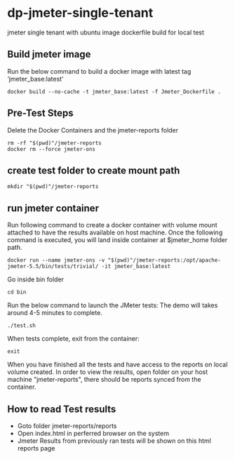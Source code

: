 # dp-jmeter-single-tenant

jmeter single tenant with ubuntu image dockerfile build for local test

## Build jmeter image

Run the below command to build a docker image with latest tag ‘jmeter_base:latest’

```shell
docker build --no-cache -t jmeter_base:latest -f Jmeter_Dockerfile .
```

## Pre-Test Steps

Delete the Docker Containers and the jmeter-reports folder

```shell
rm -rf "$(pwd)"/jmeter-reports
docker rm --force jmeter-ons
```

## create test folder to create mount path

```shell
mkdir "$(pwd)"/jmeter-reports
```

## run jmeter container

Run following command to create a docker container with volume mount attached to have the results available on host machine.
Once the following command is executed, you will land inside container at $jmeter_home folder path.

```shell
docker run --name jmeter-ons -v "$(pwd)"/jmeter-reports:/opt/apache-jmeter-5.5/bin/tests/trivial/ -it jmeter_base:latest
```  

Go inside bin folder

```shell
cd bin
```

Run the below command to launch the JMeter tests:
The demo will takes around 4-5 minutes to complete.

```shell
./test.sh
```

When tests complete, exit from the container:

```shell
exit
```

When you have finished all the tests and have access to the reports on local volume created.
In order to view the results, open folder on your host machine "jmeter-reports", there should be reports synced from the container.

## How to read Test results

- Goto folder jmeter-reports/reports
- Open index.html in perferred browser on the system
- Jmeter Results from previously ran tests will be shown on this html reports page
